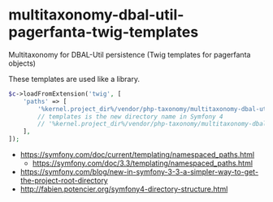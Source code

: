 # multitaxonomy-dbal-util-pagerfanta-twig-templates
Multitaxonomy for DBAL-Util persistence (Twig templates for pagerfanta objects)

These templates are used like a library.

```php
$c->loadFromExtension('twig', [
    'paths' => [
        '%kernel.project_dir%/vendor/php-taxonomy/multitaxonomy-dbal-util-pagerfanta-twig-templates' => 'MultiTaxonomyDbalUtilBundle',
        // templates is the new directory name in Symfony 4
        // '%kernel.project_dir%/vendor/php-taxonomy/multitaxonomy-dbal-util-bundle/Resources/views' => 'MultiTaxonomyDbalUtilBundle',
    ],
]);
```

* https://symfony.com/doc/current/templating/namespaced_paths.html
  * https://symfony.com/doc/3.3/templating/namespaced_paths.html
* https://symfony.com/blog/new-in-symfony-3-3-a-simpler-way-to-get-the-project-root-directory
* http://fabien.potencier.org/symfony4-directory-structure.html
